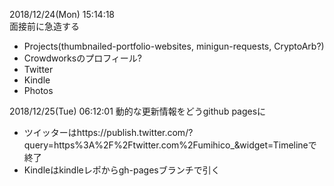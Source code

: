 2018/12/24(Mon) 15:14:18  
面接前に急造する  
+ Projects(thumbnailed-portfolio-websites, minigun-requests, CryptoArb?)
+ Crowdworksのプロフィール?
+ Twitter
+ Kindle
+ Photos

2018/12/25(Tue) 06:12:01
動的な更新情報をどうgithub pagesに
+ ツイッターはhttps://publish.twitter.com/?query=https%3A%2F%2Ftwitter.com%2Fumihico_&widget=Timelineで終了
+ Kindleはkindleレポからgh-pagesブランチで引く
